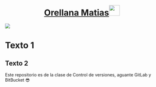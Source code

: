 <h1 align="center"><a href="https://orellanamatias.com">Orellana Matias</a><img src="https://media.giphy.com/media/hvRJCLFzcasrR4ia7z/giphy.gif" width="35"></h1>
<img src="https://user-images.githubusercontent.com/73097560/115834477-dbab4500-a447-11eb-908a-139a6edaec5c.gif">

# Texto 1
## Texto 2

Este repositorio es de la clase de Control de versiones, aguante GitLab y BitBucket 😎
